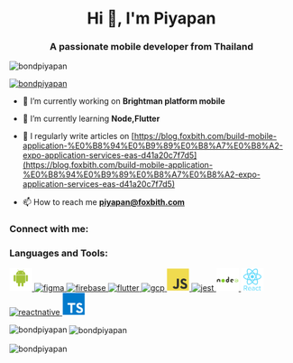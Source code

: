 <h1 align="center">Hi 👋, I'm Piyapan</h1>
<h3 align="center">A passionate mobile developer from Thailand</h3>

<p align="left"> <img src="https://komarev.com/ghpvc/?username=bondpiyapan&label=Profile%20views&color=0e75b6&style=flat" alt="bondpiyapan" /> </p>

<p align="left"> <a href="https://github.com/ryo-ma/github-profile-trophy"><img src="https://github-profile-trophy.vercel.app/?username=bondpiyapan" alt="bondpiyapan" /></a> </p>

- 🔭 I’m currently working on **Brightman platform mobile**

- 🌱 I’m currently learning **Node,Flutter**

- 📝 I regularly write articles on [https://blog.foxbith.com/build-mobile-application-%E0%B8%94%E0%B9%89%E0%B8%A7%E0%B8%A2-expo-application-services-eas-d41a20c7f7d5](https://blog.foxbith.com/build-mobile-application-%E0%B8%94%E0%B9%89%E0%B8%A7%E0%B8%A2-expo-application-services-eas-d41a20c7f7d5)

- 📫 How to reach me **piyapan@foxbith.com**

<h3 align="left">Connect with me:</h3>
<p align="left">
</p>

<h3 align="left">Languages and Tools:</h3>
<p align="left"> <a href="https://developer.android.com" target="_blank" rel="noreferrer"> <img src="https://raw.githubusercontent.com/devicons/devicon/master/icons/android/android-original-wordmark.svg" alt="android" width="40" height="40"/> </a> <a href="https://www.figma.com/" target="_blank" rel="noreferrer"> <img src="https://www.vectorlogo.zone/logos/figma/figma-icon.svg" alt="figma" width="40" height="40"/> </a> <a href="https://firebase.google.com/" target="_blank" rel="noreferrer"> <img src="https://www.vectorlogo.zone/logos/firebase/firebase-icon.svg" alt="firebase" width="40" height="40"/> </a> <a href="https://flutter.dev" target="_blank" rel="noreferrer"> <img src="https://www.vectorlogo.zone/logos/flutterio/flutterio-icon.svg" alt="flutter" width="40" height="40"/> </a> <a href="https://cloud.google.com" target="_blank" rel="noreferrer"> <img src="https://www.vectorlogo.zone/logos/google_cloud/google_cloud-icon.svg" alt="gcp" width="40" height="40"/> </a> <a href="https://developer.mozilla.org/en-US/docs/Web/JavaScript" target="_blank" rel="noreferrer"> <img src="https://raw.githubusercontent.com/devicons/devicon/master/icons/javascript/javascript-original.svg" alt="javascript" width="40" height="40"/> </a> <a href="https://jestjs.io" target="_blank" rel="noreferrer"> <img src="https://www.vectorlogo.zone/logos/jestjsio/jestjsio-icon.svg" alt="jest" width="40" height="40"/> </a> <a href="https://nodejs.org" target="_blank" rel="noreferrer"> <img src="https://raw.githubusercontent.com/devicons/devicon/master/icons/nodejs/nodejs-original-wordmark.svg" alt="nodejs" width="40" height="40"/> </a> <a href="https://reactjs.org/" target="_blank" rel="noreferrer"> <img src="https://raw.githubusercontent.com/devicons/devicon/master/icons/react/react-original-wordmark.svg" alt="react" width="40" height="40"/> </a> <a href="https://reactnative.dev/" target="_blank" rel="noreferrer"> <img src="https://reactnative.dev/img/header_logo.svg" alt="reactnative" width="40" height="40"/> </a> <a href="https://www.typescriptlang.org/" target="_blank" rel="noreferrer"> <img src="https://raw.githubusercontent.com/devicons/devicon/master/icons/typescript/typescript-original.svg" alt="typescript" width="40" height="40"/> </a> </p>

<p><img align="left" src="https://github-readme-stats.vercel.app/api/top-langs?username=bondpiyapan&show_icons=true&locale=en&layout=compact" alt="bondpiyapan" /></p>

<p>&nbsp;<img align="center" src="https://github-readme-stats.vercel.app/api?username=bondpiyapan&show_icons=true&locale=en" alt="bondpiyapan" /></p>

<p><img align="center" src="https://github-readme-streak-stats.herokuapp.com/?user=bondpiyapan&" alt="bondpiyapan" /></p>

